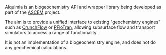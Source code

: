 Alquimia is an biogeochemistry API and wrapper library being developed
as part of the [ASCEM](http://esd.lbl.gov/research/projects/ascem/)
project.

The aim is to provide a unified interface to existing "geochemistry
engines" such as
[CrunchFlow](http://www.csteefel.com/CrunchFlowIntroduction.html) or
[PFloTran](https://bitbucket.org/pflotran/pflotran-dev), allowing
subsurface flow and transport simulators to access a range of
functionality.

It is not an implementation of a biogeochemistry engine, and does not
do any geochemical calculations.
